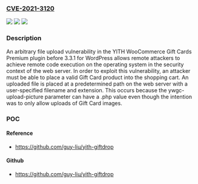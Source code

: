 ### [CVE-2021-3120](https://cve.mitre.org/cgi-bin/cvename.cgi?name=CVE-2021-3120)
![](https://img.shields.io/static/v1?label=Product&message=n%2Fa&color=blue)
![](https://img.shields.io/static/v1?label=Version&message=n%2Fa&color=blue)
![](https://img.shields.io/static/v1?label=Vulnerability&message=n%2Fa&color=brighgreen)

### Description

An arbitrary file upload vulnerability in the YITH WooCommerce Gift Cards Premium plugin before 3.3.1 for WordPress allows remote attackers to achieve remote code execution on the operating system in the security context of the web server. In order to exploit this vulnerability, an attacker must be able to place a valid Gift Card product into the shopping cart. An uploaded file is placed at a predetermined path on the web server with a user-specified filename and extension. This occurs because the ywgc-upload-picture parameter can have a .php value even though the intention was to only allow uploads of Gift Card images.

### POC

#### Reference
- https://github.com/guy-liu/yith-giftdrop

#### Github
- https://github.com/guy-liu/yith-giftdrop

